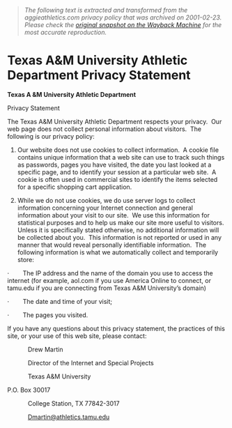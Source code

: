 > *The following text is extracted and transformed from the aggieathletics.com privacy policy that was archived on 2001-02-23. Please check the [original snapshot on the Wayback Machine](https://web.archive.org/web/20010223090741id_/http%3A//sports.tamu.edu/privacy.htm) for the most accurate reproduction.*

# Texas A&M University Athletic Department Privacy Statement

**Texas A &M University Athletic Department**

Privacy Statement

The Texas A&M University Athletic Department respects your privacy.  Our web page does not collect personal information about visitors.  The following is our privacy policy:

  1. Our website does not use cookies to collect information.  A cookie file contains unique information that a web site can use to track such things as passwords, pages you have visited, the date you last looked at a specific page, and to identify your session at a particular web site.  A cookie is often used in commercial sites to identify the items selected for a specific shopping cart application.


  2. While we do not use cookies, we do use server logs to collect information concerning your Internet connection and general information about your visit to our site.  We use this information for statistical purposes and to help us make our site more useful to visitors.  Unless it is specifically stated otherwise, no additional information will be collected about you.  This information is not reported or used in any manner that would reveal personally identifiable information.  The following information is what we automatically collect and temporarily store:



·        The IP address and the name of the domain you use to access the internet (for example, aol.com if you use America Online to connect, or tamu.edu if you are connecting from Texas A&M University’s domain)

·        The date and time of your visit;

·        The pages you visited.

If you have any questions about this privacy statement, the practices of this site, or your use of this web site, please contact:

            Drew Martin

            Director of the Internet and Special Projects

            Texas A&M University

P.O. Box 30017

            College Station, TX 77842-3017

            Dmartin@athletics.tamu.edu
